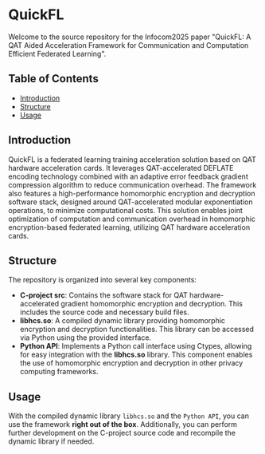 # QuickFL

Welcome to the source repository for the Infocom2025 paper "QuickFL: A QAT Aided Acceleration Framework for Communication and Computation Efficient Federated Learning".

## Table of Contents
- [Introduction](#introduction)
- [Structure](#structure)
- [Usage](#usage)

## Introduction

QuickFL is a federated learning training acceleration solution based on QAT hardware acceleration cards. It leverages QAT-accelerated DEFLATE encoding technology combined with an adaptive error feedback gradient compression algorithm to reduce communication overhead. The framework also features a high-performance homomorphic encryption and decryption software stack, designed around QAT-accelerated modular exponentiation operations, to minimize computational costs. This solution enables joint optimization of computation and communication overhead in homomorphic encryption-based federated learning, utilizing QAT hardware acceleration cards.

## Structure

The repository is organized into several key components:

- **C-project src**: Contains the software stack for QAT hardware-accelerated gradient homomorphic encryption and decryption. This includes the source code and necessary build files.
- **libhcs.so**: A compiled dynamic library providing homomorphic encryption and decryption functionalities. This library can be accessed via Python using the provided interface.
- **Python API**: Implements a Python call interface using Ctypes, allowing for easy integration with the **libhcs.so** library. This component enables the use of homomorphic encryption and decryption in other privacy computing frameworks.

## Usage

With the compiled dynamic library `libhcs.so` and the `Python API`, you can use the framework **right out of the box**. Additionally, you can perform further development on the C-project source code and recompile the dynamic library if needed.
